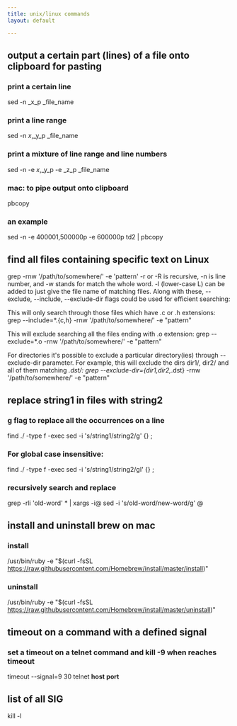```yaml
---
title: unix/linux commands
layout: default

---
```


## output a certain part (lines) of a file onto clipboard for pasting
### print a certain line
sed -n _x_p _file_name
### print a line range
sed -n _x_,_y_p _file_name
### print a mixture of line range and line numbers
sed -n -e _x_,_y_p -e _z_p _file_name
### mac: to pipe output onto clipboard 
pbcopy
### an example
sed -n -e 400001,500000p -e 600000p td2 | pbcopy

## find all files containing specific text on Linux
grep -rnw '/path/to/somewhere/' -e 'pattern'
-r or -R is recursive,
-n is line number, and
-w stands for match the whole word.
-l (lower-case L) can be added to just give the file name of matching files.
Along with these, --exclude, --include, --exclude-dir flags could be used for efficient searching:

This will only search through those files which have .c or .h extensions:
grep --include=\*.{c,h} -rnw '/path/to/somewhere/' -e "pattern"

This will exclude searching all the files ending with .o extension:
grep --exclude=*.o -rnw '/path/to/somewhere/' -e "pattern"

For directories it's possible to exclude a particular directory(ies) through --exclude-dir parameter. For example, this will exclude the dirs dir1/, dir2/ and all of them matching *.dst/:
grep --exclude-dir={dir1,dir2,*.dst} -rnw '/path/to/somewhere/' -e "pattern"

## replace string1 in files with string2
### g flag to replace all the occurrences on a line
find ./ -type f -exec sed -i 's/string1/string2/g' {} \;
### For global case insensitive:
find ./ -type f -exec sed -i 's/string1/string2/gI' {} \;
### recursively search and replace
grep -rli 'old-word' * | xargs -i@ sed -i 's/old-word/new-word/g' @

## install and uninstall brew on mac
### install
/usr/bin/ruby -e "$(curl -fsSL https://raw.githubusercontent.com/Homebrew/install/master/install)"
### uninstall
/usr/bin/ruby -e "$(curl -fsSL https://raw.githubusercontent.com/Homebrew/install/master/uninstall)"

## timeout on a command with a defined signal
### set a timeout on a telnet command and kill -9 when reaches timeout
timeout --signal=9 30 telnet __host__ __port__

## list of all SIG
kill -l

